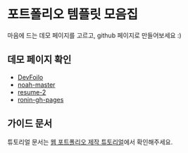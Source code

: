 # 포트폴리오 템플릿 모음집
마음에 드는 데모 페이지를 고르고, github 페이지로 만들어보세요 :)

## 데모 페이지 확인
- [DevFoilo](https://jewonzzzzz.github.io/portfolio-collection/devfolio-master/)
- [noah-master](https://jewonzzzzz.github.io/portfolio-collection/noah-master/)
- [resume-2](https://jewonzzzzz.github.io/portfolio-collection/resume-2-master/)
- [ronin-gh-pages](https://jewonzzzzz.github.io/portfolio-collection/ronin-gh-pages/)

## 가이드 문서

튜토리얼 문서는 [웹 포트폴리오 제작 튜토리얼](https://www.notion.so/cucus/85e3bec77d904f1fa282cec4756232c3)에서 확인해주세요.
